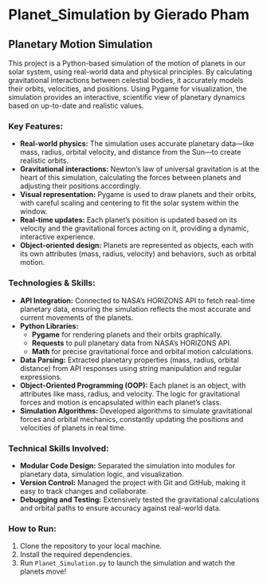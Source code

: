 # Planet_Simulation by Gierado Pham

## Planetary Motion Simulation

This project is a Python-based simulation of the motion of planets in our solar system, using real-world data and physical principles. By calculating gravitational interactions between celestial bodies, it accurately models their orbits, velocities, and positions. Using Pygame for visualization, the simulation provides an interactive, scientific view of planetary dynamics based on up-to-date and realistic values.

### Key Features:
- **Real-world physics:** The simulation uses accurate planetary data—like mass, radius, orbital velocity, and distance from the Sun—to create realistic orbits.
- **Gravitational interactions:** Newton’s law of universal gravitation is at the heart of this simulation, calculating the forces between planets and adjusting their positions accordingly.
- **Visual representation:** Pygame is used to draw planets and their orbits, with careful scaling and centering to fit the solar system within the window.
- **Real-time updates:** Each planet’s position is updated based on its velocity and the gravitational forces acting on it, providing a dynamic, interactive experience.
- **Object-oriented design:** Planets are represented as objects, each with its own attributes (mass, radius, velocity) and behaviors, such as orbital motion.

### Technologies & Skills:
- **API Integration:** Connected to NASA’s HORIZONS API to fetch real-time planetary data, ensuring the simulation reflects the most accurate and current movements of the planets.
- **Python Libraries:**
  - **Pygame** for rendering planets and their orbits graphically.
  - **Requests** to pull planetary data from NASA’s HORIZONS API.
  - **Math** for precise gravitational force and orbital motion calculations.
- **Data Parsing:** Extracted planetary properties (mass, radius, orbital distance) from API responses using string manipulation and regular expressions.
- **Object-Oriented Programming (OOP):** Each planet is an object, with attributes like mass, radius, and velocity. The logic for gravitational forces and motion is encapsulated within each planet’s class.
- **Simulation Algorithms:** Developed algorithms to simulate gravitational forces and orbital mechanics, constantly updating the positions and velocities of planets in real time.

### Technical Skills Involved:
- **Modular Code Design:** Separated the simulation into modules for planetary data, simulation logic, and visualization.
- **Version Control:** Managed the project with Git and GitHub, making it easy to track changes and collaborate.
- **Debugging and Testing:** Extensively tested the gravitational calculations and orbital paths to ensure accuracy against real-world data.

### How to Run:
1. Clone the repository to your local machine.
2. Install the required dependencies.
3. Run `Planet_Simulation.py` to launch the simulation and watch the planets move!


